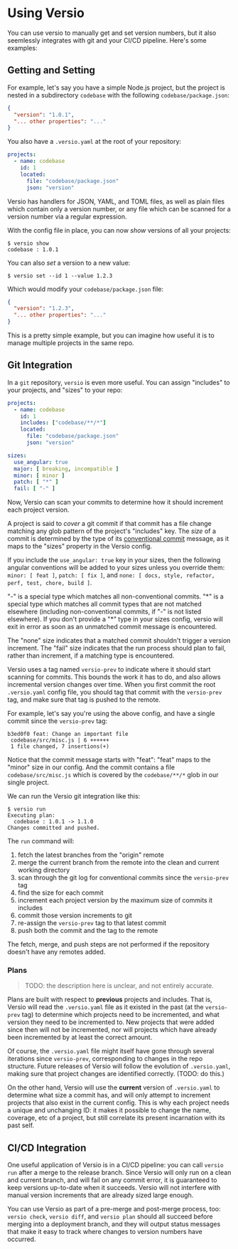 # Using Versio

You can use versio to manually get and set version numbers, but it also
seemlessly integrates with git and your CI/CD pipeline. Here's some
examples:

## Getting and Setting

For example, let's say you have a simple Node.js project, but the
project is nested in a subdirectory `codebase` with the following
`codebase/package.json`:

```json
{
  "version": "1.0.1",
  "... other properties": "..."
}
```

You also have a `.versio.yaml` at the root of your repository:

```yaml
projects:
  - name: codebase
    id: 1
    located:
      file: "codebase/package.json"
      json: "version"
```

Versio has handlers for JSON, YAML, and TOML files, as well as plain
files which contain only a version number, or any file which can be
scanned for a version number via a regular expression.

With the config file in place, you can now _show_ versions of all your
projects:

```
$ versio show
codebase : 1.0.1
```

You can also _set_ a version to a new value:

```
$ versio set --id 1 --value 1.2.3
```

Which would modify your `codebase/package.json` file:

```json
{
  "version": "1.2.3",
  "... other properties": "..."
}
```

This is a pretty simple example, but you can imagine how useful it is to
manage multiple projects in the same repo.

## Git Integration

In a `git` repository, `versio` is even more useful. You can assign
"includes" to your projects, and "sizes" to your repo:

```yaml
projects:
  - name: codebase
    id: 1
    includes: ["codebase/**/*"]
    located:
      file: "codebase/package.json"
      json: "version"

sizes:
  use_angular: true
  major: [ breaking, incompatible ]
  minor: [ minor ]
  patch: [ "*" ]
  fail: [ "-" ]
```

Now, Versio can scan your commits to determine how it should increment
each project version.

A project is said to _cover_ a git commit if that commit has a file
change matching any glob pattern of the project's "includes" key. The
_size_ of a commit is determined by the type of its [conventional
commit](https://www.conventionalcommits.org/en/v1.0.0/) message, as it
maps to the "sizes" property in the Versio config.

If you include the `use_angular: true` key in your sizes, then the
following angular conventions will be added to your sizes unless you
override them: `minor: [ feat ]`, `patch: [ fix ]`, and `none: [ docs,
style, refactor, perf, test, chore, build ]`.

"-" is a special type which matches all non-conventional commits. "\*"
is a special type which matches all commit types that are not matched
elsewhere (including non-conventional commits, if "-" is not listed
elsewhere). If you don't provide a "\*" type in your sizes config,
versio will exit in error as soon as an unmatched commit message is
encountered.

The "none" size indicates that a matched commit shouldn't trigger a
version increment. The "fail" size indicates that the run process should
plan to fail, rather than increment, if a matching type is encountered.

Versio uses a tag named `versio-prev` to indicate where it should start
scanning for commits. This bounds the work it has to do, and also allows
incremental version changes over time. When you first commit the root
`.versio.yaml` config file, you should tag that commit with the
`versio-prev` tag, and make sure that tag is pushed to the remote.

For example, let's say you're using the above config, and have a single
commit since the `versio-prev` tag:

```
b3ed0f0 feat: Change an important file
 codebase/src/misc.js | 6 ++++++
 1 file changed, 7 insertions(+)
```

Notice that the commit message starts with "feat": "feat" maps to the
"minor" size in our config. And the commit contains a file
`codebase/src/misc.js` which is covered by the `codebase/**/*` glob in
our single project.

We can run the Versio git integration like this:

```
$ versio run
Executing plan:
  codebase : 1.0.1 -> 1.1.0
Changes committed and pushed.
```

The `run` command will:

1. fetch the latest branches from the "origin" remote
1. merge the current branch from the remote into the clean and current
   working directory
1. scan through the git log for conventional commits since the
   `versio-prev` tag
1. find the size for each commit
1. increment each project version by the maximum size of commits
   it includes
1. commit those version increments to git
1. re-assign the `versio-prev` tag to that latest commit
1. push both the commit and the tag to the remote

The fetch, merge, and push steps are not performed if the repository
doesn't have any remotes added.

### Plans

> TODO: the description here is unclear, and not entirely accurate.

Plans are built with respect to **previous** projects and includes. That
is, Versio will read the `.versio.yaml` file as it existed in the past
(at the `versio-prev` tag) to determine which projects need to be
incremented, and what version they need to be incremented to. New
projects that were added since then will not be incremented, nor will
projects which have already been incremented by at least the correct
amount.

Of course, the `.versio.yaml` file might itself have gone through
several iterations since `versio-prev`, corresponding to changes in the
repo structure. Future releases of Versio will follow the evolution of
`.versio.yaml`, making sure that project changes are identified
correctly. (TODO: do this.)

On the other hand, Versio will use the **current** version of
`.versio.yaml` to determine what size a commit has, and will only
attempt to increment projects that also exist in the current config.
This is why each project needs a unique and unchanging ID: it makes it
possible to change the name, coverage, etc of a project, but still
correlate its present incarnation with its past self.

## CI/CD Integration

One useful application of Versio is in a CI/CD pipeline: you can call
`versio run` after a merge to the release branch. Since Versio will only
run on a clean and current branch, and will fail on any commit error, it
is guaranteed to keep versions up-to-date when it succeeds. Versio will
not interfere with manual version increments that are already sized
large enough.

You can use Versio as part of a pre-merge and post-merge process, too:
`versio check`, `versio diff`, and `versio plan` should all succeed
before merging into a deployment branch, and they will output status
messages that make it easy to track where changes to version numbers
have occurred.
